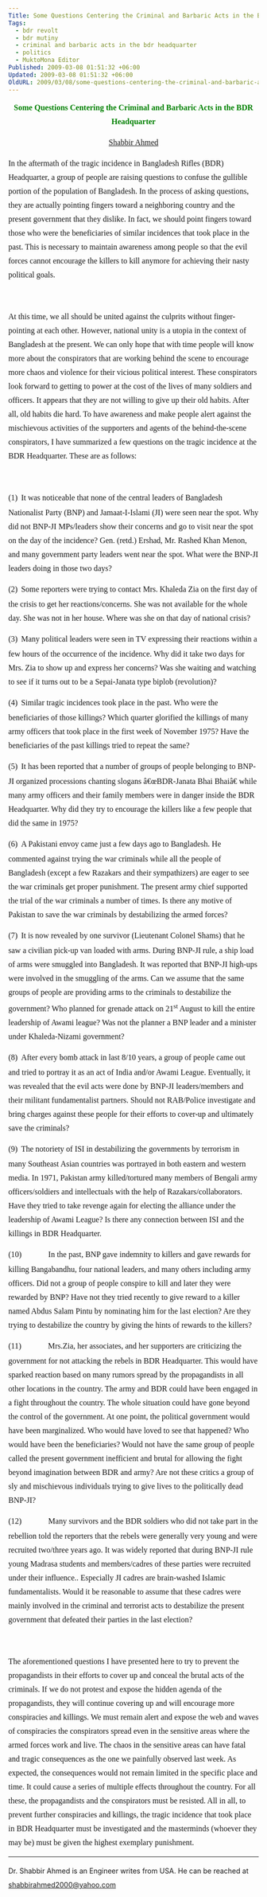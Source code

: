 ```yaml
---
Title: Some Questions Centering the Criminal and Barbaric Acts in the BDR Headquarter
Tags:
  - bdr revolt
  - bdr mutiny
  - criminal and barbaric acts in the bdr headquarter
  - politics
  - MuktoMona Editor
Published: 2009-03-08 01:51:32 +06:00
Updated: 2009-03-08 01:51:32 +06:00
OldURL: 2009/03/08/some-questions-centering-the-criminal-and-barbaric-acts-in-the-bdr-headquarter/
---
```


<p class="MsoNormal" style="line-height: 200%;" align="center"><strong><span style="font-size: 12pt; font-family: Verdana;"><span style="color: #008000;">Some Questions Centering the Criminal and Barbaric Acts in the BDR Headquarter</span></span></strong><span style="color: #008000; font-family: Verdana;"> </span></p>
<p class="MsoNormal" style="line-height: 200%;" align="center"><a href="https://gold.mukto-mona.com/Articles/shabbir/index.html"><span style="font-size: 12pt; font-family: Verdana;">Shabbir Ahmed</span><span style="font-family: Verdana;"> </span></a></p>
<p class="MsoNormal" style="line-height: 200%;"><span style="font-size: 12pt; font-family: Verdana;">In the aftermath of the tragic incidence in Bangladesh Rifles (BDR) Headquarter, a group of people are raising questions to confuse the gullible portion of the population of Bangladesh. In the process of asking questions, they are actually pointing fingers toward a neighboring country and the present government that they dislike. In fact, we should point fingers toward those who were the beneficiaries of similar incidences that took place in the past. This is necessary to maintain awareness among people so that the evil forces cannot encourage the killers to kill anymore for achieving their nasty political goals. </span></p>
<p class="MsoNormal" style="line-height: 200%;"><span style="font-size: 12pt; font-family: Verdana;"> </span><span style="font-family: Verdana;"> </span></p>
<p class="MsoNormal" style="line-height: 200%;"><span style="font-size: 12pt; font-family: Verdana;">At this time, we all should be united against the culprits without finger-pointing at each other. However, national unity is a utopia in the context of Bangladesh at the present. We can only hope that with time people will know more about the conspirators that are working behind the scene to encourage more chaos and violence for their vicious political interest. These conspirators look forward to getting to power at the cost of the lives of many soldiers and officers. It appears that they are not willing to give up their old habits. After all, old habits die hard. To have awareness and make people alert against the mischievous activities of the supporters and agents of the behind-the-scene conspirators, I have summarized a few questions on the tragic incidence at the BDR Headquarter. These are as follows:</span><span style="font-family: Verdana;"> </span></p>
<p class="MsoNormal" style="line-height: 200%;"><span style="font-size: 12pt; font-family: Verdana;"> </span><span style="font-family: Verdana;"> </span></p>
<p class="MsoListParagraphCxSpFirst" style="line-height: 200%;"><span style="font-family: Verdana;"><span style="font-size: 12pt;">(1)</span></span><span style="font-weight: normal; font-size: 7pt; font-style: normal; font-family: Verdana; font-variant: normal;">   </span><span style="font-size: 12pt;"><span style="font-family: Verdana;">It was noticeable that none of the central leaders of Bangladesh Nationalist Party (BNP) and Jamaat-I-Islami (JI) were seen near the spot. Why did not BNP-JI MPs/leaders show their concerns and go to visit near the spot on the day of the incidence? Gen. (retd.) Ershad, Mr. Rashed Khan Menon, and many government party leaders went near the spot. What were the BNP-JI leaders doing in those two days?</span></span><span style="font-family: Verdana;"> </span></p>
<p class="MsoListParagraphCxSpMiddle" style="line-height: 200%;"><span style="font-family: Verdana;"><span style="font-size: 12pt;">(2)</span></span><span style="font-weight: normal; font-size: 7pt; font-style: normal; font-family: Verdana; font-variant: normal;">   </span><span style="font-size: 12pt;"><span style="font-family: Verdana;">Some reporters were trying to contact Mrs. Khaleda Zia on the first day of the crisis to get her reactions/concerns. She was not available for the whole day. She was not in her house. Where was she on that day of national crisis? </span></span></p>
<p class="MsoListParagraphCxSpMiddle" style="line-height: 200%;"><span style="font-family: Verdana;"><span style="font-size: 12pt;">(3)</span></span><span style="font-weight: normal; font-size: 7pt; font-style: normal; font-family: Verdana; font-variant: normal;">   </span><span style="font-size: 12pt;"><span style="font-family: Verdana;">Many political leaders were seen in TV expressing their reactions within a few hours of the occurrence of the incidence. Why did it take two days for Mrs. Zia to show up and express her concerns? Was she waiting and watching to see if it turns out to be a Sepai-Janata type biplob (revolution)?</span></span><span style="font-family: Verdana;"> </span></p>
<p class="MsoListParagraphCxSpMiddle" style="line-height: 200%;"><span style="font-family: Verdana;"><span style="font-size: 12pt;">(4)</span></span><span style="font-weight: normal; font-size: 7pt; font-style: normal; font-family: Verdana; font-variant: normal;">   </span><span style="font-size: 12pt;"><span style="font-family: Verdana;">Similar tragic incidences took place in the past. Who were the beneficiaries of those killings? Which quarter glorified the killings of many army officers that took place in the first week of November 1975? Have the beneficiaries of the past killings tried to repeat the same?</span></span><span style="font-family: Verdana;"> </span></p>
<p class="MsoListParagraphCxSpMiddle" style="line-height: 200%;"><span style="font-family: Verdana;"><span style="font-size: 12pt;">(5)</span></span><span style="font-weight: normal; font-size: 7pt; font-style: normal; font-family: Verdana; font-variant: normal;">   </span><span style="font-size: 12pt;"><span style="font-family: Verdana;">It has been reported that a number of groups of people belonging to BNP-JI organized processions chanting slogans â€œBDR-Janata Bhai Bhaiâ€ while many army officers and their family members were in danger inside the BDR Headquarter. Why did they try to encourage the killers like a few people that did the same in 1975?</span></span><span style="font-family: Verdana;"> </span></p>
<p class="MsoListParagraphCxSpMiddle" style="line-height: 200%;"><span style="font-family: Verdana;"><span style="font-size: 12pt;">(6)</span></span><span style="font-weight: normal; font-size: 7pt; font-style: normal; font-family: Verdana; font-variant: normal;">   </span><span style="font-size: 12pt;"><span style="font-family: Verdana;">A Pakistani envoy came just a few days ago to Bangladesh. He commented against trying the war criminals while all the people of Bangladesh (except a few Razakars and their sympathizers) are eager to see the war criminals get proper punishment. The present army chief supported the trial of the war criminals a number of times. Is there any motive of Pakistan to save the war criminals by destabilizing the armed forces?</span></span><span style="font-family: Verdana;"> </span></p>
<p class="MsoListParagraphCxSpMiddle" style="line-height: 200%;"><span style="font-family: Verdana;"><span style="font-size: 12pt;">(7)</span></span><span style="font-weight: normal; font-size: 7pt; font-style: normal; font-family: Verdana; font-variant: normal;">   </span><span style="font-size: 12pt;"><span style="font-family: Verdana;">It is now revealed by one survivor (Lieutenant Colonel Shams) that he saw a civilian pick-up van loaded with arms. During BNP-JI rule, a ship load of arms were smuggled into Bangladesh. It was reported that BNP-JI high-ups were involved in the smuggling of the arms. Can we assume that the same groups of people are providing arms to the criminals to destabilize the government? Who planned for grenade attack on 21<sup>st</sup> August to kill the entire leadership of Awami league? Was not the planner a BNP leader and a minister under Khaleda-Nizami government?</span></span><span style="font-family: Verdana;"> </span></p>
<p class="MsoListParagraphCxSpMiddle" style="line-height: 200%;"><span style="font-family: Verdana;"><span style="font-size: 12pt;">(8)</span></span><span style="font-weight: normal; font-size: 7pt; font-style: normal; font-family: Verdana; font-variant: normal;">   </span><span style="font-size: 12pt;"><span style="font-family: Verdana;">After every bomb attack in last 8/10 years, a group of people came out and tried to portray it as an act of India and/or Awami League. Eventually, it was revealed that the evil acts were done by BNP-JI leaders/members and their militant fundamentalist partners. Should not RAB/Police investigate and bring charges against these people for their efforts to cover-up and ultimately save the criminals?</span></span><span style="font-family: Verdana;"> </span></p>
<p class="MsoListParagraphCxSpMiddle" style="line-height: 200%;"><span style="font-family: Verdana;"><span style="font-size: 12pt;">(9)</span></span><span style="font-weight: normal; font-size: 7pt; font-style: normal; font-family: Verdana; font-variant: normal;">   </span><span style="font-size: 12pt;"><span style="font-family: Verdana;">The notoriety of ISI in destabilizing the governments by terrorism in many Southeast Asian countries was portrayed in both eastern and western media. In 1971, Pakistan army killed/tortured many members of Bengali army officers/soldiers and intellectuals with the help of Razakars/collaborators. Have they tried to take revenge again for electing the alliance under the leadership of Awami League? Is there any connection between ISI and the killings in BDR Headquarter.</span></span><span style="font-family: Verdana;"> </span></p>
<p class="MsoListParagraphCxSpMiddle" style="line-height: 200%;"><span style="font-family: Verdana;"><span style="font-size: 12pt;">(10)</span></span><span style="font-weight: normal; font-size: 7pt; font-style: normal; font-family: Verdana; font-variant: normal;">                       </span><span style="font-size: 12pt;"><span style="font-family: Verdana;">In the past, BNP gave indemnity to killers and gave rewards for killing Bangabandhu, four national leaders, and many others including army officers. Did not a group of people conspire to kill and later they were rewarded by BNP? Have not they tried recently to give reward to a killer named Abdus Salam Pintu by nominating him for the last election? Are they trying to destabilize the country by giving the hints of rewards to the killers?</span></span><span style="font-family: Verdana;"> </span></p>
<p class="MsoListParagraphCxSpMiddle" style="line-height: 200%;"><span style="font-family: Verdana;"><span style="font-size: 12pt;">(11)</span></span><span style="font-weight: normal; font-size: 7pt; font-style: normal; font-family: Verdana; font-variant: normal;">                       </span><span style="font-size: 12pt;"><span style="font-family: Verdana;">Mrs.Zia, her associates, and her supporters are criticizing the government for not attacking the rebels in BDR Headquarter. This would have sparked reaction based on many rumors spread by the propagandists in all other locations in the country. The army and BDR could have been engaged in a fight throughout the country. The whole situation could have gone beyond the control of the government. At one point, the political government would have been marginalized. Who would have loved to see that happened? Who would have been the beneficiaries? Would not have the same group of people called the present government inefficient and brutal for allowing the fight beyond imagination between BDR and army? Are not these critics a group of sly and mischievous individuals trying to give lives to the politically dead BNP-JI?</span></span><span style="font-family: Verdana;"> </span></p>
<p class="MsoListParagraphCxSpLast" style="line-height: 200%;"><span style="font-family: Verdana;"><span style="font-size: 12pt;">(12)</span></span><span style="font-weight: normal; font-size: 7pt; font-style: normal; font-family: Verdana; font-variant: normal;">                       </span><span style="font-size: 12pt;"><span style="font-family: Verdana;">Many survivors and the BDR soldiers who did not take part in the rebellion told the reporters that the rebels were generally very young and were recruited two/three years ago. It was widely reported that during BNP-JI rule young Madrasa students and members/cadres of these parties were recruited under their influence.. Especially JI cadres are brain-washed Islamic fundamentalists. Would it be reasonable to assume that these cadres were mainly involved in the criminal and terrorist acts to destabilize the present government that defeated their parties in the last election?</span></span><span style="font-family: Verdana;"> </span></p>
<p class="MsoNormal" style="line-height: 200%;"><span style="font-size: 12pt; font-family: Verdana;"> </span><span style="font-family: Verdana;"> </span></p>
<p class="MsoNormal" style="line-height: 200%;"><span style="font-size: 12pt; font-family: Verdana;">The aforementioned questions I have presented here to try to prevent the propagandists in their efforts to cover up and conceal the brutal acts of the criminals. If we do not protest and expose the hidden agenda of the propagandists, they will continue covering up and will encourage more conspiracies and killings. We must remain alert and expose the web and waves of conspiracies the conspirators spread even in the sensitive areas where the armed forces work and live. The chaos in the sensitive areas can have fatal and tragic consequences as the one we painfully observed last week. As expected, the consequences would not remain limited in the specific place and time. It could cause a series of multiple effects throughout the country. For all these, the propagandists and the conspirators must be resisted. All in all, to prevent further conspiracies and killings, the tragic incidence that took place in BDR Headquarter must be investigated and the masterminds (whoever they may be) must be given the highest exemplary punishment.   </span></p>

<hr />
<p class="MsoNormal" style="line-height: 200%;">Dr. Shabbir Ahmed is an Engineer writes from USA. He can be reached at <a href="mailto:shabbirahmed2000@yahoo.com">shabbirahmed2000@yahoo.com</a></p>

